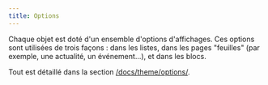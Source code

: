 ```yaml
---
title: Options
---
```


Chaque objet est doté d'un ensemble d'options d'affichages. Ces options sont utilisées de trois façons : dans les listes, dans les pages "feuilles" (par exemple, une actualité, un événement...), et dans les blocs. 

Tout est détaillé dans la section [/docs/theme/options/](Options).
